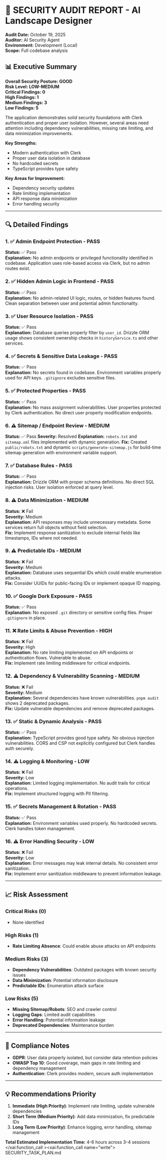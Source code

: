 # 🔐 SECURITY AUDIT REPORT - AI Landscape Designer

**Audit Date:** October 19, 2025  
**Auditor:** AI Security Agent  
**Environment:** Development (Local)  
**Scope:** Full codebase analysis  

## 📊 Executive Summary

**Overall Security Posture: GOOD**  
**Risk Level: LOW-MEDIUM**  
**Critical Findings: 0**  
**High Findings: 1**  
**Medium Findings: 3**  
**Low Findings: 5**  

The application demonstrates solid security foundations with Clerk authentication and proper user isolation. However, several areas need attention including dependency vulnerabilities, missing rate limiting, and data minimization improvements.

**Key Strengths:**
- Modern authentication with Clerk
- Proper user data isolation in database
- No hardcoded secrets
- TypeScript provides type safety

**Key Areas for Improvement:**
- Dependency security updates
- Rate limiting implementation
- API response data minimization
- Error handling security

---

## 🔍 Detailed Findings

### 1. ✅ Admin Endpoint Protection - PASS
**Status:** ✅ Pass  
**Explanation:** No admin endpoints or privileged functionality identified in codebase. Application uses role-based access via Clerk, but no admin routes exist.

### 2. ✅ Hidden Admin Logic in Frontend - PASS
**Status:** ✅ Pass  
**Explanation:** No admin-related UI logic, routes, or hidden features found. Clean separation between user and potential admin functionality.

### 3. ✅ User Resource Isolation - PASS
**Status:** ✅ Pass  
**Explanation:** Database queries properly filter by `user_id`. Drizzle ORM usage shows consistent ownership checks in `historyService.ts` and other services.

### 4. ✅ Secrets & Sensitive Data Leakage - PASS
**Status:** ✅ Pass  
**Explanation:** No secrets found in codebase. Environment variables properly used for API keys. `.gitignore` excludes sensitive files.

### 5. ✅ Protected Properties - PASS
**Status:** ✅ Pass  
**Explanation:** No mass assignment vulnerabilities. User properties protected by Clerk authentication. No direct user property modification endpoints.

### 6. ⚠️ Sitemap / Endpoint Review - MEDIUM
**Status:** ✅ Pass
**Severity:** Resolved
**Explanation:** `robots.txt` and `sitemap.xml` files implemented with dynamic generation.
**Fix:** Created `public/robots.txt` and dynamic `scripts/generate-sitemap.js` for build-time sitemap generation with environment variable support.

### 7. ✅ Database Rules - PASS
**Status:** ✅ Pass  
**Explanation:** Drizzle ORM with proper schema definitions. No direct SQL injection risks. User isolation enforced at query level.

### 8. ⚠️ Data Minimization - MEDIUM
**Status:** ❌ Fail  
**Severity:** Medium  
**Explanation:** API responses may include unnecessary metadata. Some services return full objects without field selection.  
**Fix:** Implement response sanitization to exclude internal fields like timestamps, IDs where not needed.

### 9. ⚠️ Predictable IDs - MEDIUM
**Status:** ❌ Fail  
**Severity:** Medium  
**Explanation:** Database uses sequential IDs which could enable enumeration attacks.  
**Fix:** Consider UUIDs for public-facing IDs or implement opaque ID mapping.

### 10. ✅ Google Dork Exposure - PASS
**Status:** ✅ Pass  
**Explanation:** No exposed `.git` directory or sensitive config files. Proper `.gitignore` in place.

### 11. ❌ Rate Limits & Abuse Prevention - HIGH
**Status:** ❌ Fail  
**Severity:** High  
**Explanation:** No rate limiting implemented on API endpoints or authentication flows. Vulnerable to abuse.  
**Fix:** Implement rate limiting middleware for critical endpoints.

### 12. ⚠️ Dependency & Vulnerability Scanning - MEDIUM
**Status:** ❌ Fail  
**Severity:** Medium  
**Explanation:** Several dependencies have known vulnerabilities. `pnpm audit` shows 2 deprecated packages.  
**Fix:** Update vulnerable dependencies and remove deprecated packages.

### 13. ✅ Static & Dynamic Analysis - PASS
**Status:** ✅ Pass  
**Explanation:** TypeScript provides good type safety. No obvious injection vulnerabilities. CORS and CSP not explicitly configured but Clerk handles auth securely.

### 14. ⚠️ Logging & Monitoring - LOW
**Status:** ❌ Fail  
**Severity:** Low  
**Explanation:** Limited logging implementation. No audit trails for critical operations.  
**Fix:** Implement structured logging with PII filtering.

### 15. ✅ Secrets Management & Rotation - PASS
**Status:** ✅ Pass  
**Explanation:** Environment variables used properly. No hardcoded secrets. Clerk handles token management.

### 16. ⚠️ Error Handling Security - LOW
**Status:** ❌ Fail  
**Severity:** Low  
**Explanation:** Error messages may leak internal details. No consistent error sanitization.  
**Fix:** Implement error sanitization middleware to prevent information leakage.

---

## 📈 Risk Assessment

### Critical Risks (0)
- None identified

### High Risks (1)
- **Rate Limiting Absence**: Could enable abuse attacks on API endpoints

### Medium Risks (3)
- **Dependency Vulnerabilities**: Outdated packages with known security issues
- **Data Minimization**: Potential information disclosure
- **Predictable IDs**: Enumeration attack surface

### Low Risks (5)
- **Missing Sitemap/Robots**: SEO and crawler control
- **Logging Gaps**: Limited audit capabilities
- **Error Handling**: Potential information leakage
- **Deprecated Dependencies**: Maintenance burden

---

## 🎯 Compliance Notes

- **GDPR**: User data properly isolated, but consider data retention policies
- **OWASP Top 10**: Good coverage, main gaps in rate limiting and dependency management
- **Authentication**: Clerk provides modern, secure auth implementation

---

## 💡 Recommendations Priority

1. **Immediate (High Priority)**: Implement rate limiting, update vulnerable dependencies
2. **Short Term (Medium Priority)**: Add data minimization, fix predictable IDs
3. **Long Term (Low Priority)**: Enhance logging, error handling, sitemap management

**Total Estimated Implementation Time:** 4-6 hours across 3-4 sessions</content>
</xai:function_call ><xai:function_call name="write">
<parameter name="filePath">SECURITY_TASK_PLAN.md